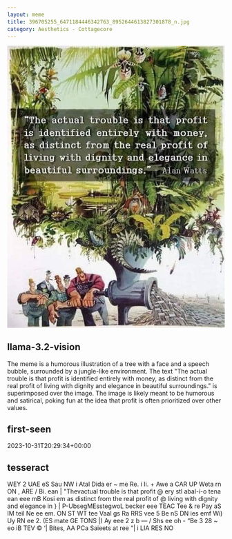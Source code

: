 ```yaml
---
layout: meme
title: 396705255_6471184446342763_8952644613827301878_n.jpg
category: Aesthetics - Cottagecore
---
```


<div markdown="0"><a href="396705255_6471184446342763_8952644613827301878_n.jpg"><img class="photo" src="396705255_6471184446342763_8952644613827301878_n.jpg" /></a>

<h2>llama-3.2-vision</h2>
<p title="Llama-3.2-Vision-11B is a really good model that probably gets the visual details right but doesn't understand literary or media references, and often fails to accurately represent the physical arrangement of objects and the implied relationships between the objects.">The meme is a humorous illustration of a tree with a face and a speech bubble, surrounded by a jungle-like environment. The text &quot;The actual trouble is that profit is identified entirely with money, as distinct from the real profit of living with dignity and elegance in beautiful surroundings.&quot; is superimposed over the image. The image is likely meant to be humorous and satirical, poking fun at the idea that profit is often prioritized over other values.</p>

<h2>first-seen</h2>
<p title="Because Git doesn't preserve file modification times, this metadata file contains the file's modification time when it was added to the library.">2023-10-31T20:29:34+00:00</p>

<h2>tesseract</h2>
<p title="Tesseract is often terrible and just gives a lot of nonsense characters, but it used to be the state of the art, and usually it is better at correctly representing text than llama-3.2-vision-11b.">WEY 2 UAE eS Sau NW i Atal Dida er ~ me Re. i Ii. + Awe a CAR UP Weta rn ON , ARE / Bi. ean | &quot;Thevactual trouble is that profit @ ery stl abal-i-o tena ean eee mB Kosi em as distinct from the real profit of @ living with dignity and elegance in &#125; | P-UbsegMEsstegwoL becker eee TEAC Tee &amp; re Pay aS IM teil Ne ee em. ON ST WT tee Vaal gs Ra RRS vee 5 Be nS DN ies emf Wi) Uy RN ee 2. (ES mate GE TONS |) Ay eee 2 z b — / Shs ee oh - “Be 3 28 ~ eo iB TEV © ‘| Bites, AA PCa Saieets at ree “| i LIA RES NO</p>

</div>

